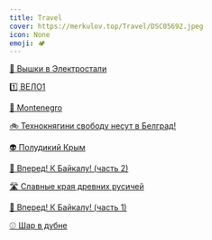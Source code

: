 ```yaml
---
title: Travel
cover: https://merkulov.top/Travel/DSC05692.jpeg
icon: None
emoji: 🏕️
---
```


[🗼 Вышки в Электростали](https://merkulov.top/Travel/Вышки_в_Электростали)

[1️⃣ ВЕЛО1](https://merkulov.top/Travel/ВЕЛО1)

[🗻 Montenegro](https://merkulov.top/Travel/Montenegro)

[🚲 Технокнягини свободу несут в Белград!](https://merkulov.top/Travel/Технокнягини_свободу_несут_в_Белград!)

[👽 Полудикий Крым](https://merkulov.top/Travel/Полудикий_Крым)

[🌊 Вперед! К Байкалу! (часть 2)](https://merkulov.top/Travel/Вперед!_К_Байкалу!_(часть_2))

[🛣️ Славные края древних русичей](https://merkulov.top/Travel/Славные_края_древних_русичей)

[🌊 Вперед! К Байкалу! (часть 1)](https://merkulov.top/Travel/Вперед!_К_Байкалу!_(часть_1))

[⚾ Шар в дубне](https://merkulov.top/Travel/Шар_в_дубне)

